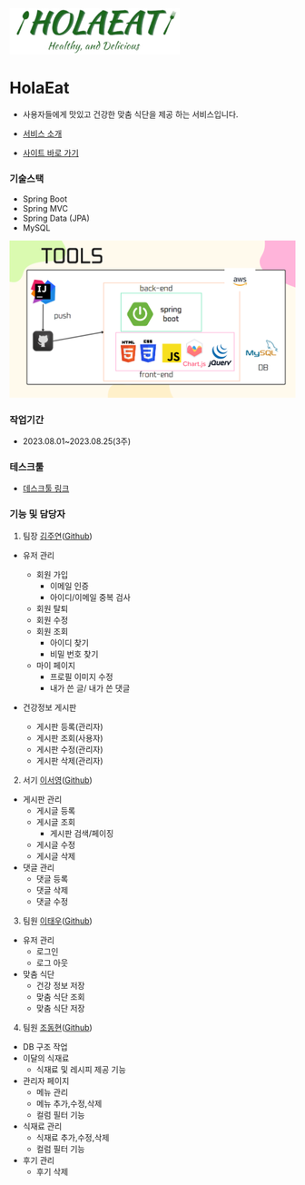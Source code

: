 <img src="https://github.com/joobal521/HolaEat/blob/main/src/main/resources/static/img/logo.png?raw=true" width="300px">

# HolaEat

- 사용자들에게 맛있고 건강한 맞춤 식단을 제공 하는 서비스입니다.
 
- [서비스 소개](https://www.canva.com/design/DAFqpwZ2qpI/yV_mPlNG9CQxftHpleFdXg/view?utm_content=DAFqpwZ2qpI&utm_campaign=designshare&utm_medium=link&utm_source=publishsharelink)

- [사이트 바로 가기](http://holaeat.site/)
    
### 기술스택
- Spring Boot
- Spring MVC
- Spring Data (JPA)
- MySQL

![img_1.png](img_1.png)


### 작업기간
- 2023.08.01~2023.08.25(3주)

### 테스크툴
 - [데스크툴 링크](https://www.notion.so/8d2f9fa4c1764838a9825644baee2f7e?v=ec690046a7ea4b2fac4b0af1a07a5069)

### 기능 및 담당자

1. 팀장 [김주연](mailto:perbell521@gmail.com)([Github](https://github.com/joobal521))
  - 유저 관리
    - 회원 가입
      - 이메일 인증 
      - 아이디/이메일 중복 검사
    - 회원 탈퇴
    - 회원 수정
    - 회원 조회
      - 아이디 찾기
      - 비밀 번호 찾기
    - 마이 페이지
      - 프로필 이미지 수정
      - 내가 쓴 글/ 내가 쓴 댓글
    
  
- 건강정보 게시판
    - 게시판 등록(관리자)
    - 게시판 조회(사용자)
    - 게시판 수정(관리자)
    - 게시판 삭제(관리자)
  

2. 서기 [이서영](mailto:tjdud2249@gmail.com)([Github](https://github.com/tjdud22))
 - 게시판 관리
   - 게시글 등록
   - 게시글 조회
     - 게시판 검색/페이징
   - 게시글 수정
   - 게시글 삭제
 - 댓글 관리
   - 댓글 등록
   - 댓글 삭제
   - 댓글 수정


3. 팀원 [이태우](mailto:terrylee61@naver.com)([Github](https://github.com/terryLee61))
  - 유저 관리
    - 로그인
    - 로그 아웃
  - 맞춤 식단
    - 건강 정보 저장
    - 맞춤 식단 조회
    - 맞춤 식단 저장


4. 팀원 [조동현](mailto:sourcefilmer@gmail.com)([Github](https://github.com/dongtak))
 -  DB 구조 작업
 - 이달의 식재료
    - 식재료 및 레시피 제공 기능
 - 관리자 페이지
    - 메뉴 관리
    - 메뉴 추가,수정,삭제
    - 컬럼 필터 기능
 - 식재료 관리
   - 식재료 추가,수정,삭제
   - 컬럼 필터 기능
 - 후기 관리
   - 후기 삭제
    
  

